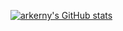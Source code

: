 [![arkerny's GitHub stats](https://github-readme-stats.vercel.app/api?username=arkerny&show_icons=true&theme=onedark)](https://github.com/anuraghazra/github-readme-stats)
